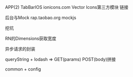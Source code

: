 APP(2)
TabBarIOS 
ionicons.com  Vector Icons第三方模块 链接

后台与Mock
rap.taobao.org
mockjs

挖坑

RN的Dimensions获取宽度

异步请求的封装

queryString + lodash => GET(params) POST(body)拼接

common + config